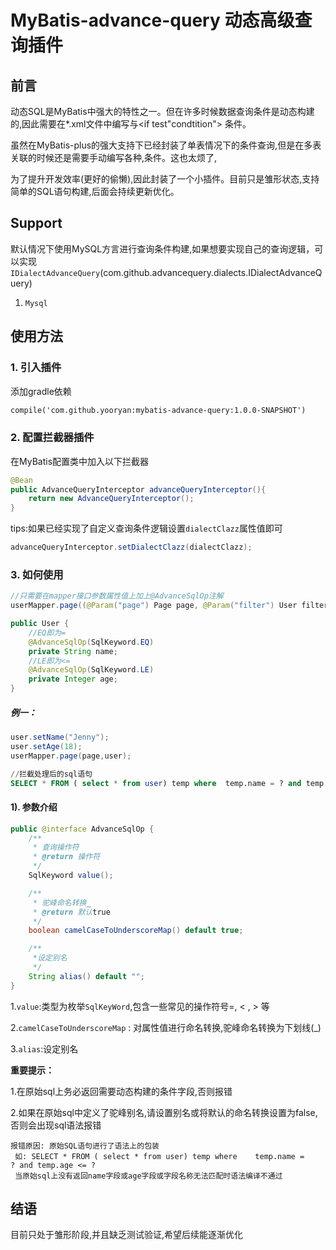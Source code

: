 # MyBatis-advance-query 动态高级查询插件

## 前言

 动态SQL是MyBatis中强大的特性之一。但在许多时候数据查询条件是动态构建的,因此需要在*.xml文件中编写<where>与<if test"condtition"> 条件。

 虽然在MyBatis-plus的强大支持下已经封装了单表情况下的条件查询,但是在多表关联的时候还是需要手动编写各种<where>,<if>条件。这也太烦了,

 为了提升开发效率(更好的偷懒),因此封装了一个小插件。目前只是雏形状态,支持简单的SQL语句构建,后面会持续更新优化。

## Support

默认情况下使用MySQL方言进行查询条件构建,如果想要实现自己的查询逻辑，可以实现 `IDialectAdvanceQuery`(com.github.advancequery.dialects.IDialectAdvanceQuery)

1. `Mysql`

## 使用方法

### 1. 引入插件
 添加gradle依赖
```xml  
compile('com.github.yooryan:mybatis-advance-query:1.0.0-SNAPSHOT')
```

### 2. 配置拦截器插件
 在MyBatis配置类中加入以下拦截器
```java
@Bean
public AdvanceQueryInterceptor advanceQueryInterceptor(){
    return new AdvanceQueryInterceptor();
}
```
 tips:如果已经实现了自定义查询条件逻辑设置`dialectClazz`属性值即可
```java
advanceQueryInterceptor.setDialectClazz(dialectClazz);
```

### 3. 如何使用  

```java
//只需要在mapper接口参数属性值上加上@AdvanceSqlOp注解
userMapper.page((@Param("page") Page page, @Param("filter") User filter);

public User {
    //EQ即为=
    @AdvanceSqlOp(SqlKeyword.EQ)
    private String name;
    //LE即为<=
    @AdvanceSqlOp(SqlKeyword.LE)
    private Integer age;
}
```
##### 例一：
```java
user.setName("Jenny");
user.setAge(18);
userMapper.page(page,user);
```

```sql
//拦截处理后的sql语句
SELECT * FROM ( select * from user) temp where	temp.name =	? and temp.age <= ?
```

#### 1). 参数介绍

```java
public @interface AdvanceSqlOp {
    /**
     * 查询操作符
     * @return 操作符
     */
    SqlKeyword value();

    /**
     * 驼峰命名转换_
     * @return 默认true
     */
    boolean camelCaseToUnderscoreMap() default true;

    /**
     *设定别名
     */
    String alias() default "";
}
```
1.`value`:类型为枚举`SqlKeyWord`,包含一些常见的操作符号=, < , > 等

2.`camelCaseToUnderscoreMap` : 对属性值进行命名转换,驼峰命名转换为下划线(_)

3.`alias`:设定别名

**重要提示：**

1.在原始sql上务必返回需要动态构建的条件字段,否则报错

2.如果在原始sql中定义了驼峰别名,请设置别名或将默认的命名转换设置为false,否则会出现sql语法报错


```
报错原因: 原始SQL语句进行了语法上的包装
 如: SELECT * FROM ( select * from user) temp where    temp.name =    ? and temp.age <= ?
 当原始sql上没有返回name字段或age字段或字段名称无法匹配时语法编译不通过
```

## 结语
  目前只处于雏形阶段,并且缺乏测试验证,希望后续能逐渐优化
